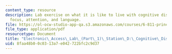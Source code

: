 ```yaml
---
content_type: resource
description: Lab exercise on what it is like to live with cognitive disabilities affecting
  focus, attention, and language.
file: https://ol-ocw-studio-app-qa.s3.amazonaws.com/courses/6-811-principles-and-practice-of-assistive-technology-fall-2014/8faa48b00c0313a7e042722bfc2c9d37_MIT6_811F14_CongitiveDisb.pdf
file_type: application/pdf
resourcetype: Document
title: "Electronic\_Access\_Lab\_(Part\_1)\_Station\_D:\_Cognitive\_Disability"
uid: 8faa48b0-0c03-13a7-e042-722bfc2c9d37
---
```

